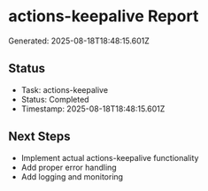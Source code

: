 # actions-keepalive Report

Generated: 2025-08-18T18:48:15.601Z

## Status
- Task: actions-keepalive
- Status: Completed
- Timestamp: 2025-08-18T18:48:15.601Z

## Next Steps
- Implement actual actions-keepalive functionality
- Add proper error handling
- Add logging and monitoring

